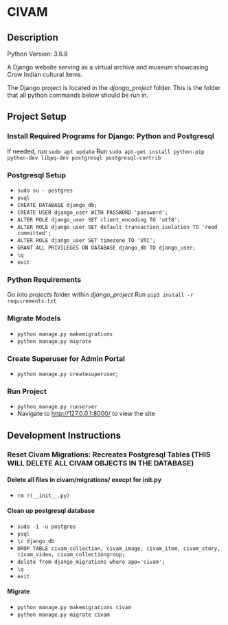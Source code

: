 # CIVAM
## Description
Python Version: 3.6.8

A Django website serving as a virtual archive and museum showcasing Crow Indian cultural items.

The Django project is located in the *django_project* folder. This is the folder that all python commands below should be run in.

## Project Setup
### Install Required Programs for Django: Python and Postgresql
If needed, run `sudo apt update`
Run `sudo apt-get install python-pip python-dev libpq-dev postgresql postgresql-contrib`

### Postgresql Setup
* `sudo su - postgres`
* `psql`
* `CREATE DATABASE django_db;`
* `CREATE USER django_user WITH PASSWORD 'password';`
* `ALTER ROLE django_user SET client_encoding TO 'utf8';`
* `ALTER ROLE django_user SET default_transaction_isolation TO 'read committed';`
* `ALTER ROLE django_user SET timezone TO 'UTC';`
* `GRANT ALL PRIVILEGES ON DATABASE django_db TO django_user;`
* `\q`
* `exit`

### Python Requirements
Go into *projects* folder within *django_project*
Run `pip3 install -r requirements.txt`

### Migrate Models
* `python manage.py makemigrations`
* `python manage.py migrate`

### Create Superuser for Admin Portal
* `python manage.py createsuperuser`;

### Run Project
* `python manage.py runserver`
* Navigate to http://127.0.0.1:8000/ to view the site

## Development Instructions
### Reset Civam Migrations: Recreates Postgresql Tables (THIS WILL DELETE ALL CIVAM OBJECTS IN THE DATABASE)
#### Delete all files in civam/migrations/ execpt for __init__.py
* `rm !(__init__.py)`

#### Clean up postgresql database
* `sudo -i -u postgres`
* `psql`
* `\c django_db`
* `DROP TABLE civam_collection, civam_image, civam_item, civam_story, civam_video, civam_collectiongroup;`
* `delete from django_migrations where app='civam';`
* `\q`
* `exit`

#### Migrate
* `python manage.py makemigrations civam`
* `python manage.py migrate civam`


